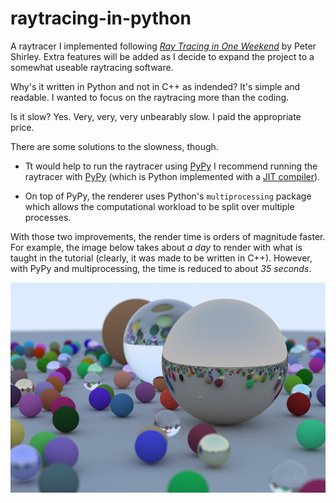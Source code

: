 # raytracing-in-python

A raytracer I implemented following [_Ray Tracing in One Weekend_](https://raytracing.github.io/books/RayTracingInOneWeekend.html) by Peter Shirley.
Extra features will be added as I decide to expand the project to a somewhat useable raytracing software.

Why's it written in Python and not in C++ as indended? It's simple and readable. I wanted to focus on the raytracing more than the coding.

Is it slow? Yes. Very, very, very unbearably slow. I paid the appropriate price.

There are some solutions to the slowness, though.
- Tt would help to run the raytracer using [PyPy](https://www.pypy.org/)
I recommend running the raytracer with [PyPy](https://www.pypy.org/) (which is Python implemented with a [JIT compiler](https://en.wikipedia.org/wiki/Just-in-time_compilation)).

- On top of PyPy, the renderer uses Python's `multiprocessing` package which allows the computational workload to be split over multiple processes.

With those two improvements, the render time is orders of magnitude faster. For example, the image below takes about *a day* to render with what is taught in the tutorial (clearly, it was made to be written in C++). However, with PyPy and multiprocessing, the time is reduced to about *35 seconds*. 

![demo](https://github.com/SeanJxie/raytracing-in-python/blob/main/out.png)
